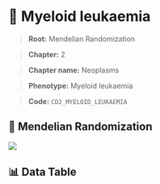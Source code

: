 # 🧪 Myeloid leukaemia

> **Root:** Mendelian Randomization

> **Chapter:** 2  

> **Chapter name:** Neoplasms

> **Phenotype:** Myeloid leukaemia  

> **Code:** `CD2_MYELOID_LEUKAEMIA`

## 🧬 Mendelian Randomization  

<img src="/MR/Figures/Forward/CD2_MYELOID_LEUKAEMIA.png"/>

## 📊 Data Table

<CsvTableMRF src="/public/MR/Data/Forward/CD2_MYELOID_LEUKAEMIA.csv"/>
